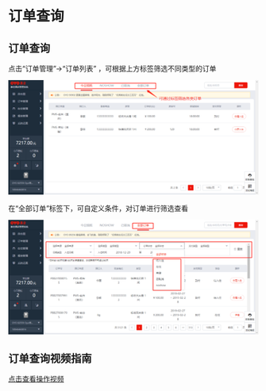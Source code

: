 # 订单查询

## 订单查询

点击“订单管理”→“订单列表” ，可根据上方标签筛选不同类型的订单

![](../../.gitbook/assets/image%20%28397%29.png)

在“全部订单”标签下，可自定义条件，对订单进行筛选查看

![](../../.gitbook/assets/image%20%28737%29.png)

## 订单查询视频指南

[点击查看操作视频](http://crs-pms-vidio.oss-cn-beijing.aliyuncs.com/订单查询.mp4)

#### 

